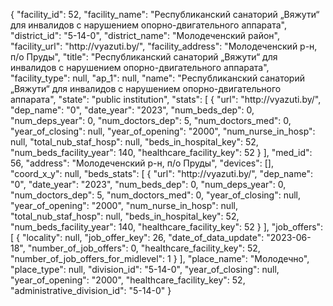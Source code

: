 {
    "facility_id": 52,
    "facility_name": "Республиканский санаторий „Вяжути“ для инвалидов с нарушением опорно-двигательного аппарата",
    "district_id": "5-14-0",
    "district_name": "Молодеченский район",
    "facility_url": "http:\/\/vyazuti.by\/",
    "facility_address": "Молодеченский р-н, п\/о Пруды",
    "title": "Республиканский санаторий „Вяжути“ для инвалидов с нарушением опорно-двигательного аппарата",
    "facility_type": null,
    "ap_1": null,
    "name": "Республиканский санаторий „Вяжути“ для инвалидов с нарушением опорно-двигательного аппарата",
    "state": "public institution",
    "stats": [
        {
            "url": "http:\/\/vyazuti.by\/",
            "dep_name": "0",
            "date_year": "2023",
            "num_beds_dep": 0,
            "num_deps_year": 0,
            "num_doctors_dep": 5,
            "num_doctors_med": 0,
            "year_of_closing": null,
            "year_of_opening": "2000",
            "num_nurse_in_hosp": null,
            "total_nub_staf_hosp": null,
            "beds_in_hospital_key": 52,
            "num_beds_facility_year": 140,
            "healthcare_facility_key": 52
        }
    ],
    "med_id": 56,
    "address": "Молодеченский р-н, п\/о Пруды",
    "devices": [],
    "coord_x_y": null,
    "beds_stats": [
        {
            "url": "http:\/\/vyazuti.by\/",
            "dep_name": "0",
            "date_year": "2023",
            "num_beds_dep": 0,
            "num_deps_year": 0,
            "num_doctors_dep": 5,
            "num_doctors_med": 0,
            "year_of_closing": null,
            "year_of_opening": "2000",
            "num_nurse_in_hosp": null,
            "total_nub_staf_hosp": null,
            "beds_in_hospital_key": 52,
            "num_beds_facility_year": 140,
            "healthcare_facility_key": 52
        }
    ],
    "job_offers": [
        {
            "locality": null,
            "job_offer_key": 26,
            "date_of_data_update": "2023-06-18",
            "number_of_job_offers": 0,
            "healthcare_facility_key": 52,
            "number_of_job_offers_for_midlevel": 1
        }
    ],
    "place_name": "Молодечно",
    "place_type": null,
    "division_id": "5-14-0",
    "year_of_closing": null,
    "year_of_opening": "2000",
    "healthcare_facility_key": 52,
    "administrative_division_id": "5-14-0"
}